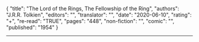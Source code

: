 {
"title": "The Lord of the Rings, The Fellowship of the Ring",
"authors": "J.R.R. Tolkien",
"editors": "",
"translator": "",
"date": "2020-06-10",
"rating": "+",
"re-read": "TRUE",
"pages": "448",
"non-fiction": "",
"comic": "",
"published": "1954"
}

---
